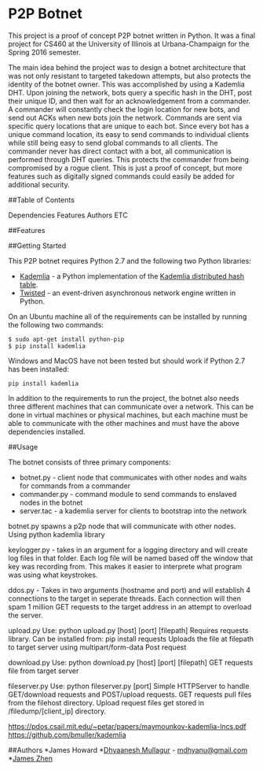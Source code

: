 # P2P Botnet

This project is a proof of concept P2P botnet written in Python. It was a final project for CS460 at the University of Illinois at Urbana-Champaign for the Spring 2016 semester. 

The main idea behind the project was to design a botnet architecture that was not only resistant to targeted takedown attempts, but also protects the identity of the botnet owner. This was accomplished by using a Kademlia DHT. Upon joining the network, bots query a specific hash in the DHT, post their unique ID, and then wait for an acknowledgement from a commander. A commander will constantly check the login location for new bots, and send out ACKs when new bots join the network. Commands are sent via specific query locations that are unique to each bot. Since every bot has a unique command location, its easy to send commands to individual clients while still being easy to send global commands to all clients. The commander never has direct contact with a bot, all communication is performed through DHT queries. This protects the commander from being compromised by a rogue client. This is just a proof of concept, but more features such as digitally signed commands could easily be added for additional security. 

##Table of Contents

Dependencies
Features
Authors
ETC

##Features

##Getting Started

This P2P botnet requires Python 2.7 and the following two Python libraries:
* [Kademlia] - a Python implementation of the [Kademlia distributed hash table].
* [Twisted] - an event-driven asynchronous network engine written in Python.

On an Ubuntu machine all of the requirements can be installed by running the following two commands:
```
$ sudo apt-get install python-pip
$ pip install kademlia
```
Windows and MacOS have not been tested but should work if Python 2.7 has been installed:
```
pip install kademlia
```

In addition to the requirements to run the project, the botnet also needs three different machines that can communicate over a network. This can be done in virtual machines or physical machines, but each machine must be able to communicate with the other machines and must have the above dependencies installed.

##Usage

The botnet consists of three primary components:
* botnet.py - client node that communicates with other nodes and waits for commands from a commander
* commander.py - command module to send commands to enslaved nodes in the botnet
* server.tac - a kademlia server for clients to bootstrap into the network


botnet.py spawns a p2p node that will communicate with other nodes. Using python kademlia library

keylogger.py - takes in an argument for a logging directory and will create log files in that folder. Each log file will be named based off the window that key was recording from. This makes it easier to interprete what program was using what keystrokes.

ddos.py - Takes in two arguments (hostname and port) and will establish 4 connections to the target in seperate threads. Each connection will then spam 1 million GET requests to the target address in an attempt to overload the server.

upload.py
Use: python upload.py [host] [port] [filepath]
Requires requests library. Can be installed from: pip install requests
Uploads the file at filepath to target server using multipart/form-data Post request

download.py
Use: python download.py [host] [port] [filepath]
GET requests file from target server

fileserver.py
Use: python fileserver.py [port]
Simple HTTPServer to handle GET/download requests and POST/upload requests. GET requests pull files from the filehost directory. Upload request files get stored in /filedump/[client_ip] directory.

https://pdos.csail.mit.edu/~petar/papers/maymounkov-kademlia-lncs.pdf
https://github.com/bmuller/kademlia


##Authors
*James Howard
*[Dhyaanesh Mullagur] - mdhyanu@gmail.com
*[James Zhen]

[Kademlia]:https://github.com/bmuller/kademlia
[Twisted]:https://twistedmatrix.com/trac/
[Kademlia distributed hash table]:https://pdos.csail.mit.edu/~petar/papers/maymounkov-kademlia-lncs.pdf
[Dhyaanesh Mullagur]:https://github.com/dionesh
[James Zhen]:https://github.com/jzhen4
